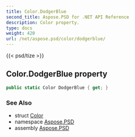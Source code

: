 ```yaml
---
title: Color.DodgerBlue
second_title: Aspose.PSD for .NET API Reference
description: Color property. 
type: docs
weight: 420
url: /net/aspose.psd/color/dodgerblue/
---
```

{{< psd/tize >}}
## Color.DodgerBlue property

```csharp
public static Color DodgerBlue { get; }
```

### See Also

* struct [Color](../)
* namespace [Aspose.PSD](../../color/)
* assembly [Aspose.PSD](../../../)


